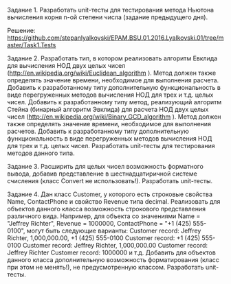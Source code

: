 Задание 1. 
Разработать unit-тесты для тестирования метода Ньютона вычисления корня n-ой степени числа (задание предыдущего дня).

Решение: https://github.com/stepanlyalkovski/EPAM.BSU.01.2016.Lyalkovski.01/tree/master/Task1.Tests

Задание 2. 
Разработать тип, в котором реализовать алгоритм Евклида для вычисления НОД двух целых чисел (http://en.wikipedia.org/wiki/Euclidean_algorithm ). Метод должен также  определять значение времени, необходимое для выполнения расчета. Добавить к разработанному типу дополнительную функциональность в виде перегруженных методов вычисления НОД для трех и т.д. целых чисел. 
Добавить к разработанному типу метод, реализующий алгоритм Стейна (бинарный алгоритм Эвклида) для расчета НОД двух целых чисел (http://en.wikipedia.org/wiki/Binary_GCD_algorithm ). Метод должен также  определять значение времени, необходимое для выполнения расчетов. Добавить к разработанному типу дополнительную функциональность в виде перегруженных методов вычисления НОД для трех и т.д. целых чисел.
Разработать unit-тесты для тестирования методов данного типа.

Задание 3. 
Расширить для целых чисел возможность форматного вывода, добавив представление в шестнадцатиричной системе счисления (класс Convert не использовать!). 
Разработать unit-тесты.

Задание 4.
Дан класс Customer, у которого есть строковые свойства Name, ContactPhone и свойство Revenue типа decimal. Реализовать для объектов данного класса возможность строкового представления различного вида. Например, для объекта со значениями Name = "Jeffrey Richter", Revenue = 1000000, ContactPhone = "+1 (425) 555-0100", могут быть следующие варианты: 
Customer record: Jeffrey Richter,  1,000,000.00, +1 (425) 555-0100
Customer record: +1 (425) 555-0100
Customer record: Jeffrey Richter, 1,000,000.00
Customer record: Jeffrey Richter
Customer record: 1000000 и т.д.
Добавить для объектов данного класса дополнительную возможность форматирования (класс при этом не менять!), не предусмотренную классом. 
Разработать unit-тесты.
 

 

